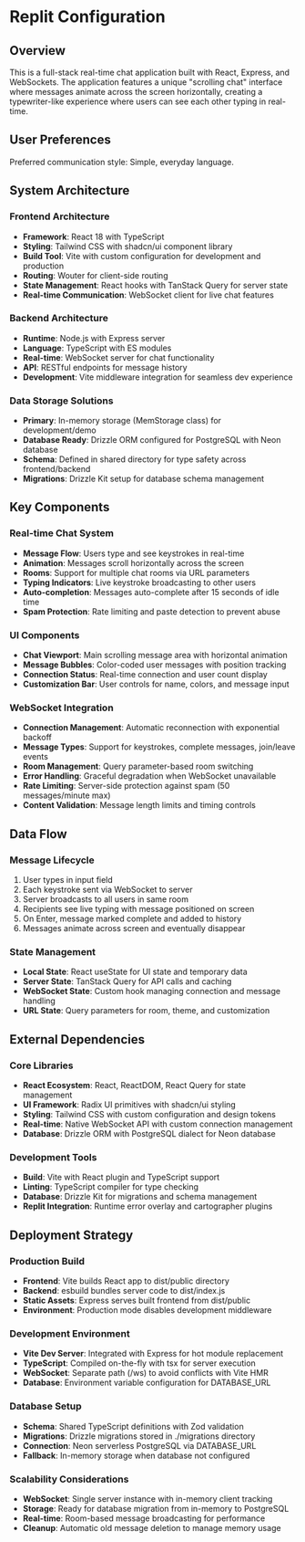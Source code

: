 # Replit Configuration

## Overview

This is a full-stack real-time chat application built with React, Express, and WebSockets. The application features a unique "scrolling chat" interface where messages animate across the screen horizontally, creating a typewriter-like experience where users can see each other typing in real-time.

## User Preferences

Preferred communication style: Simple, everyday language.

## System Architecture

### Frontend Architecture
- **Framework**: React 18 with TypeScript
- **Styling**: Tailwind CSS with shadcn/ui component library
- **Build Tool**: Vite with custom configuration for development and production
- **Routing**: Wouter for client-side routing
- **State Management**: React hooks with TanStack Query for server state
- **Real-time Communication**: WebSocket client for live chat features

### Backend Architecture
- **Runtime**: Node.js with Express server
- **Language**: TypeScript with ES modules
- **Real-time**: WebSocket server for chat functionality
- **API**: RESTful endpoints for message history
- **Development**: Vite middleware integration for seamless dev experience

### Data Storage Solutions
- **Primary**: In-memory storage (MemStorage class) for development/demo
- **Database Ready**: Drizzle ORM configured for PostgreSQL with Neon database
- **Schema**: Defined in shared directory for type safety across frontend/backend
- **Migrations**: Drizzle Kit setup for database schema management

## Key Components

### Real-time Chat System
- **Message Flow**: Users type and see keystrokes in real-time
- **Animation**: Messages scroll horizontally across the screen
- **Rooms**: Support for multiple chat rooms via URL parameters
- **Typing Indicators**: Live keystroke broadcasting to other users
- **Auto-completion**: Messages auto-complete after 15 seconds of idle time
- **Spam Protection**: Rate limiting and paste detection to prevent abuse

### UI Components
- **Chat Viewport**: Main scrolling message area with horizontal animation
- **Message Bubbles**: Color-coded user messages with position tracking
- **Connection Status**: Real-time connection and user count display
- **Customization Bar**: User controls for name, colors, and message input

### WebSocket Integration
- **Connection Management**: Automatic reconnection with exponential backoff
- **Message Types**: Support for keystrokes, complete messages, join/leave events
- **Room Management**: Query parameter-based room switching
- **Error Handling**: Graceful degradation when WebSocket unavailable
- **Rate Limiting**: Server-side protection against spam (50 messages/minute max)
- **Content Validation**: Message length limits and timing controls

## Data Flow

### Message Lifecycle
1. User types in input field
2. Each keystroke sent via WebSocket to server
3. Server broadcasts to all users in same room
4. Recipients see live typing with message positioned on screen
5. On Enter, message marked complete and added to history
6. Messages animate across screen and eventually disappear

### State Management
- **Local State**: React useState for UI state and temporary data
- **Server State**: TanStack Query for API calls and caching
- **WebSocket State**: Custom hook managing connection and message handling
- **URL State**: Query parameters for room, theme, and customization

## External Dependencies

### Core Libraries
- **React Ecosystem**: React, ReactDOM, React Query for state management
- **UI Framework**: Radix UI primitives with shadcn/ui styling
- **Styling**: Tailwind CSS with custom configuration and design tokens
- **Real-time**: Native WebSocket API with custom connection management
- **Database**: Drizzle ORM with PostgreSQL dialect for Neon database

### Development Tools
- **Build**: Vite with React plugin and TypeScript support
- **Linting**: TypeScript compiler for type checking
- **Database**: Drizzle Kit for migrations and schema management
- **Replit Integration**: Runtime error overlay and cartographer plugins

## Deployment Strategy

### Production Build
- **Frontend**: Vite builds React app to dist/public directory
- **Backend**: esbuild bundles server code to dist/index.js
- **Static Assets**: Express serves built frontend from dist/public
- **Environment**: Production mode disables development middleware

### Development Environment
- **Vite Dev Server**: Integrated with Express for hot module replacement
- **TypeScript**: Compiled on-the-fly with tsx for server execution
- **WebSocket**: Separate path (/ws) to avoid conflicts with Vite HMR
- **Database**: Environment variable configuration for DATABASE_URL

### Database Setup
- **Schema**: Shared TypeScript definitions with Zod validation
- **Migrations**: Drizzle migrations stored in ./migrations directory
- **Connection**: Neon serverless PostgreSQL via DATABASE_URL
- **Fallback**: In-memory storage when database not configured

### Scalability Considerations
- **WebSocket**: Single server instance with in-memory client tracking
- **Storage**: Ready for database migration from in-memory to PostgreSQL
- **Real-time**: Room-based message broadcasting for performance
- **Cleanup**: Automatic old message deletion to manage memory usage